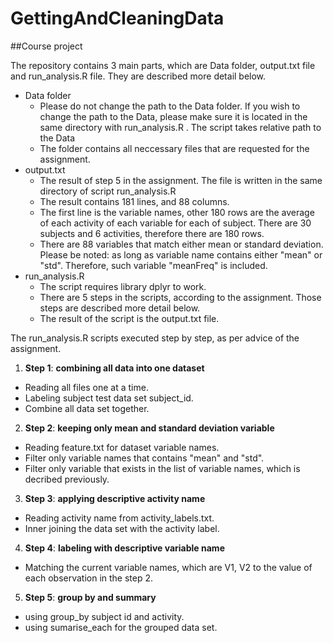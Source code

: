 # GettingAndCleaningData
##Course project

The repository contains 3 main parts, which are Data folder, output.txt file and run_analysis.R file. They are described more detail below.
* Data folder
  * Please do not change the path to the Data folder. If you wish to change the path to the Data, please make sure it is located in the same directory with run_analysis.R . The script takes relative path to the Data
  * The folder contains all neccessary files that are requested for the assignment. 
* output.txt
  * The result of step 5 in the assignment. The file is written in the same directory of script run_analysis.R
  * The result contains 181 lines, and 88 columns. 
  * The first line is the variable names, other 180 rows are the average of each activity of each variable for each of subject. There are 30 subjects and 6 activities, therefore there are 180 rows. 
  * There are 88 variables that match either mean or standard deviation. Please be noted: as long as variable name contains either "mean" or "std". Therefore, such variable "meanFreq" is included.
* run_analysis.R
  * The script requires library dplyr to work.
  * There are 5 steps in the scripts, according to the assignment. Those steps are described more detail below.
  * The result of the script is the output.txt file.
  
The run_analysis.R scripts executed step by step, as per advice of the assignment.

1. **Step 1**: **combining all data into one dataset**
  * Reading all files one at a time.
  * Labeling subject test data set subject_id.
  * Combine all data set together.
2. **Step 2**: **keeping only mean and standard deviation variable**
  * Reading feature.txt for dataset variable names.
  * Filter only variable names that contains "mean" and "std".
  * Filter only variable that exists in the list of variable names, which is decribed previously. 
3. **Step 3**: **applying descriptive activity name**
  * Reading activity name from activity_labels.txt.
  * Inner joining the data set with the activity label.
4. **Step 4**: **labeling with descriptive variable name**
  * Matching the current variable names, which are V1, V2 to the value of each observation in the step 2.
5. **Step 5**: **group by and summary**
  * using group_by subject id and activity.
  * using sumarise_each for the grouped data set.

